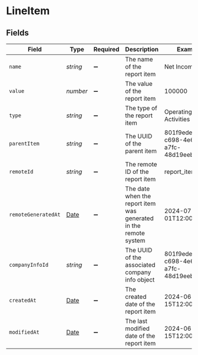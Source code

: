 # LineItem


## Fields

| Field                                                                                         | Type                                                                                          | Required                                                                                      | Description                                                                                   | Example                                                                                       |
| --------------------------------------------------------------------------------------------- | --------------------------------------------------------------------------------------------- | --------------------------------------------------------------------------------------------- | --------------------------------------------------------------------------------------------- | --------------------------------------------------------------------------------------------- |
| `name`                                                                                        | *string*                                                                                      | :heavy_minus_sign:                                                                            | The name of the report item                                                                   | Net Income                                                                                    |
| `value`                                                                                       | *number*                                                                                      | :heavy_minus_sign:                                                                            | The value of the report item                                                                  | 100000                                                                                        |
| `type`                                                                                        | *string*                                                                                      | :heavy_minus_sign:                                                                            | The type of the report item                                                                   | Operating Activities                                                                          |
| `parentItem`                                                                                  | *string*                                                                                      | :heavy_minus_sign:                                                                            | The UUID of the parent item                                                                   | 801f9ede-c698-4e66-a7fc-48d19eebaa4f                                                          |
| `remoteId`                                                                                    | *string*                                                                                      | :heavy_minus_sign:                                                                            | The remote ID of the report item                                                              | report_item_1234                                                                              |
| `remoteGeneratedAt`                                                                           | [Date](https://developer.mozilla.org/en-US/docs/Web/JavaScript/Reference/Global_Objects/Date) | :heavy_minus_sign:                                                                            | The date when the report item was generated in the remote system                              | 2024-07-01T12:00:00Z                                                                          |
| `companyInfoId`                                                                               | *string*                                                                                      | :heavy_minus_sign:                                                                            | The UUID of the associated company info object                                                | 801f9ede-c698-4e66-a7fc-48d19eebaa4f                                                          |
| `createdAt`                                                                                   | [Date](https://developer.mozilla.org/en-US/docs/Web/JavaScript/Reference/Global_Objects/Date) | :heavy_minus_sign:                                                                            | The created date of the report item                                                           | 2024-06-15T12:00:00Z                                                                          |
| `modifiedAt`                                                                                  | [Date](https://developer.mozilla.org/en-US/docs/Web/JavaScript/Reference/Global_Objects/Date) | :heavy_minus_sign:                                                                            | The last modified date of the report item                                                     | 2024-06-15T12:00:00Z                                                                          |